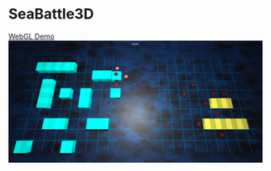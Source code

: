# SeaBattle3D
[WebGL Demo](http://ilawnman.github.io/seabattle/index.html)
![Seabattle screenshot](https://github.com/iLawnman/SeaBattle3D/blob/master/Assets/SeaBattle3D/SeaBattleScreenShot.png)
